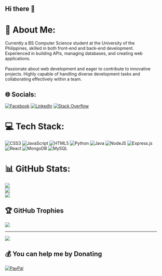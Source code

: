 ## Hi there 👋

# 💫 About Me:
Currently a BS Computer Science student at the University of the Philippines, skilled in both front-end and back-end development. Experienced in building APIs, managing databases, and creating web applications. <br><br>Passionate about web development and eager to contribute to innovative projects. Highly capable of handling diverse development tasks and collaborating effectively within a team.


## 🌐 Socials:
[![Facebook](https://img.shields.io/badge/Facebook-%231877F2.svg?logo=Facebook&logoColor=white)](https://facebook.com/https://www.facebook.com/kurtmatthew.amodia.1?mibextid=LQQJ4d) [![LinkedIn](https://img.shields.io/badge/LinkedIn-%230077B5.svg?logo=linkedin&logoColor=white)](https://linkedin.com/in/www.linkedin.com/in/kurt-matthew-amodia-4450852b7) [![Stack Overflow](https://img.shields.io/badge/-Stackoverflow-FE7A16?logo=stack-overflow&logoColor=white)](https://stackoverflow.com/users/16961871) 

# 💻 Tech Stack:
![CSS3](https://img.shields.io/badge/css3-%231572B6.svg?style=for-the-badge&logo=css3&logoColor=white) ![JavaScript](https://img.shields.io/badge/javascript-%23323330.svg?style=for-the-badge&logo=javascript&logoColor=%23F7DF1E) ![HTML5](https://img.shields.io/badge/html5-%23E34F26.svg?style=for-the-badge&logo=html5&logoColor=white) ![Python](https://img.shields.io/badge/python-3670A0?style=for-the-badge&logo=python&logoColor=ffdd54) ![Java](https://img.shields.io/badge/java-%23ED8B00.svg?style=for-the-badge&logo=openjdk&logoColor=white) ![NodeJS](https://img.shields.io/badge/node.js-6DA55F?style=for-the-badge&logo=node.js&logoColor=white) ![Express.js](https://img.shields.io/badge/express.js-%23404d59.svg?style=for-the-badge&logo=express&logoColor=%2361DAFB) ![React](https://img.shields.io/badge/react-%2320232a.svg?style=for-the-badge&logo=react&logoColor=%2361DAFB) ![MongoDB](https://img.shields.io/badge/MongoDB-%234ea94b.svg?style=for-the-badge&logo=mongodb&logoColor=white) ![MySQL](https://img.shields.io/badge/mysql-4479A1.svg?style=for-the-badge&logo=mysql&logoColor=white)
# 📊 GitHub Stats:
![](https://github-readme-stats.vercel.app/api?username=ainzzcutie&theme=dark&hide_border=false&include_all_commits=true&count_private=true)<br/>
![](https://github-readme-streak-stats.herokuapp.com/?user=ainzzcutie&theme=dark&hide_border=false)<br/>
![](https://github-readme-stats.vercel.app/api/top-langs/?username=ainzzcutie&theme=dark&hide_border=false&include_all_commits=true&count_private=true&layout=compact)

## 🏆 GitHub Trophies
![](https://github-profile-trophy.vercel.app/?username=ainzzcutie&theme=radical&no-frame=false&no-bg=true&margin-w=4)

---
[![](https://visitcount.itsvg.in/api?id=ainzzcutie&icon=0&color=0)](https://visitcount.itsvg.in)

  ## 💰 You can help me by Donating
  [![PayPal](https://img.shields.io/badge/PayPal-00457C?style=for-the-badge&logo=paypal&logoColor=white)](https://paypal.me/@kaamodia) 

  
<!-- Proudly created with GPRM ( https://gprm.itsvg.in ) -->
